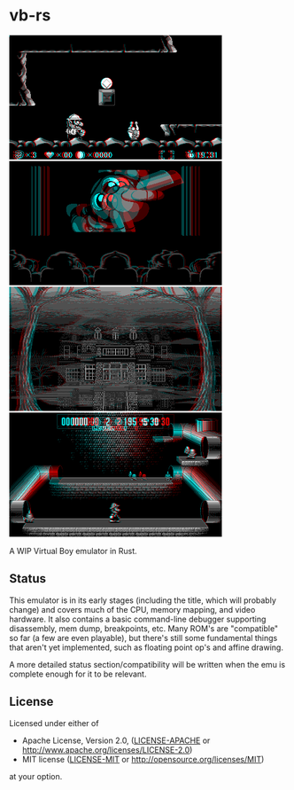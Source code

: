 # vb-rs

![screenie](screenshot.png)
![screenie](screenshot2.png)
![screenie](screenshot3.png)
![screenie](screenshot4.png)

A WIP Virtual Boy emulator in Rust.

## Status

This emulator is in its early stages (including the title, which will probably change) and covers much of the CPU, memory mapping, and video hardware. It also contains a basic command-line debugger supporting disassembly, mem dump, breakpoints, etc. Many ROM's are "compatible" so far (a few are even playable), but there's still some fundamental things that aren't yet implemented, such as floating point op's and affine drawing.

A more detailed status section/compatibility will be written when the emu is complete enough for it to be relevant.

## License

Licensed under either of

 * Apache License, Version 2.0, ([LICENSE-APACHE](LICENSE-APACHE) or http://www.apache.org/licenses/LICENSE-2.0)
 * MIT license ([LICENSE-MIT](LICENSE-MIT) or http://opensource.org/licenses/MIT)

at your option.
